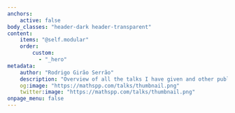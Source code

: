 ```yaml
---
anchors:
    active: false
body_classes: "header-dark header-transparent"
content:
    items: "@self.modular"
    order:
        custom:
          - "_hero"
metadata:
    author: "Rodrigo Girão Serrão"
    description: "Overview of all the talks I have given and other public speaking appearances."
    og:image: "https://mathspp.com/talks/thumbnail.png"
    twitter:image: "https://mathspp.com/talks/thumbnail.png"
onpage_menu: false
---
```

